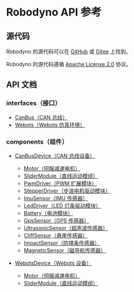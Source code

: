 # Robodyno API 参考

## 源代码

Robodyno 的源代码可以在 [GitHub](https://github.com/robodyno/robodyno) 或 [Gitee](https://gitee.com/robodyno/robodyno) 上找到。

Robodyno 的源代码遵循 [Apache License 2.0](https://www.apache.org/licenses/LICENSE-2.0) 协议。

## API 文档

### interfaces（接口）

- [CanBus（CAN 总线）](interfaces/can_bus/)
- [Webots（Webots 仿真环境）](interfaces/webots/)

### components（组件）

- [CanBusDevice（CAN 总线设备）](components/can_bus/)

    - [Motor（伺服减速电机）](components/can_bus/motor/)
    - [SliderModule（直线运动模组）](components/can_bus/slider_module/)
    - [PwmDriver（PWM 扩展模块）](components/can_bus/pwm_driver/)
    - [StepperDriver（步进电机驱动模块）](components/can_bus/stepper_driver/)
    - [ImuSensor（IMU 传感器）](components/can_bus/imu_sensor/)
    - [LedDriver（LED 灯条驱动模块）](components/can_bus/led_driver/)
    - [Battery（电池模块）](components/can_bus/battery/)
    - [GpsSensor（GPS 传感器）](components/can_bus/gps_sensor/)
    - [UltrasonicSensor（超声波传感器）](components/can_bus/ultrasonic_sensor/)
    - [CliffSensor（悬崖传感器）](components/can_bus/cliff_sensor/)
    - [ImpactSensor（防撞条传感器）](components/can_bus/impact_sensor/)
    - [MagneticSensor（磁导航传感器）](components/can_bus/magnetic_sensor/)

- [WebotsDevice（Webots 设备）](components/webots/)

    - [Motor（伺服减速电机）](components/webots/motor/)
    - [SliderModule（直线运动模组）](components/webots/slider_module/)
